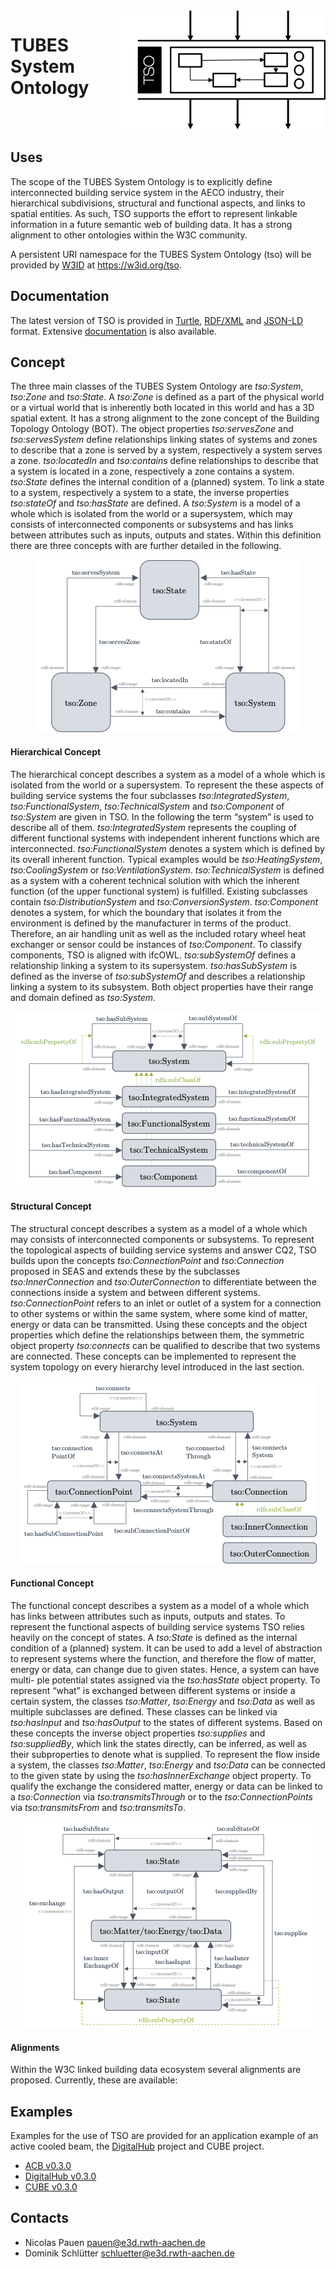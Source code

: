 <img align="right" height="200" width="330" src="./assets/img/logo-black.png">

# TUBES System Ontology

<br clear="left">
<br clear="left">

## Uses
The scope of the TUBES System Ontology is to explicitly define interconnected building service system in the AECO industry, their hierarchical subdivisions, structural and functional aspects, and links to spatial entities. As such, TSO supports the effort to represent linkable information in a future semantic web of building data. It has a strong alignment to other ontologies within the W3C community.

A persistent URI namespace for the TUBES System Ontology (tso) will be provided by [W3ID](https://w3id.org) at <https://w3id.org/tso>.

## Documentation
The latest version of TSO is provided in <a href="https://raw.githubusercontent.com/RWTH-E3D/tso/master/tubes.ttl" download="tubes.ttl"> Turtle</a>, <a href="https://raw.githubusercontent.com/RWTH-E3D/tso/master/tubes.rdf" download="tubes.rdf"> RDF/XML</a> and <a href="https://raw.githubusercontent.com/RWTH-E3D/tso/master/tubes.json" download="tubes.json">JSON-LD</a> format. Extensive [documentation](./documentation/) is also available.

## Concept
The three main classes of the TUBES System Ontology are *tso:System*, *tso:Zone* and *tso:State*.  A *tso:Zone* is defined as a part of the physical world or a virtual world that is inherently both located in this world and has a 3D spatial extent. It has a strong alignment to the zone concept of the Building Topology Ontology (BOT). The object properties *tso:servesZone* and *tso:servesSystem* define relationships linking states of systems and zones to describe that a zone is served by a system, respectively a system serves a zone. *tso:locatedIn* and *tso:contains* define relationships to describe that a system is located in a zone, respectively a zone contains a system. *tso:State* defines the internal condition of a (planned) system. To link a state to a system, respectively a system to a state, the inverse properties *tso:stateOf* and *tso:hasState* are defined. A *tso:System* is a model of a whole which is isolated from the world or a supersystem, which may consists of interconnected components or subsystems and has links between attributes such as inputs, outputs and states. Within this definition there are three concepts with are further detailed in the following.

<p align="center">
  <img src="./assets/img/TSO_v3_HauptK_v3.png">
</p>

#### Hierarchical Concept
The hierarchical concept describes a system as a model of a whole which is isolated from the world or a supersystem. To represent the these aspects of building service systems the four subclasses *tso:IntegratedSystem*, *tso:FunctionalSystem*, *tso:TechnicalSystem* and *tso:Component* of *tso:System* are given in TSO. In the following the term “system” is used to describe all of them. *tso:IntegratedSystem* represents the coupling of different functional systems with independent inherent functions which are interconnected. *tso:FunctionalSystem* denotes a system which is defined by its overall inherent function. Typical examples would be *tso:HeatingSystem*, *tso:CoolingSystem* or *tso:VentilationSystem*. *tso:TechnicalSystem* is defined as a system with a coherent technical solution with which the inherent function (of the upper functional system) is fulfilled. Existing subclasses contain *tso:DistributionSystem* and *tso:ConversionSystem*. *tso:Component* denotes a system, for which the boundary that isolates it from the environment is defined by the manufacturer in terms of the product. Therefore, an air handling unit as well as the included rotary wheel heat exchanger or sensor could be instances of *tso:Component*. To classify components, TSO is aligned with ifcOWL. *tso:subSystemOf* defines a relationship linking a system to its supersystem. *tso:hasSubSystem* is defined as the inverse of *tso:subSystemOf* and describes a relationship linking a system to its subsystem. Both object properties have their range and domain defined as *tso:System*.

<p align="center">
  <img src="./assets/img/TSO_v3_HK_v3.png">
</p>

#### Structural Concept
The structural concept describes a system as a model of a whole which may consists of interconnected components or subsystems. To represent the topological aspects of building service systems and answer CQ2, TSO builds upon the concepts *tso:ConnectionPoint* and *tso:Connection* proposed in SEAS and extends these by the subclasses *tso:InnerConnection* and *tso:OuterConnection* to differentiate between the connections inside a system and between different systems. *tso:ConnectionPoint* refers to an inlet or outlet of a system for a connection to other systems or within the same system, where some kind of matter, energy or data can be transmitted. Using these concepts and the object properties which define the relationships between them, the symmetric object property *tso:connects* can be qualified to describe that two systems are connected. These concepts can be implemented to represent the system topology on every hierarchy level introduced in the last section.

<p align="center">
  <img src="./assets/img/TSO_v3_SK_v4.png">
</p>

#### Functional Concept
The functional concept describes a system as a model of a whole which has links between attributes such as inputs, outputs and states. To represent the functional aspects of building service systems TSO relies heavily on the concept of states. A *tso:State* is defined as the internal condition of a (planned) system. It can be used to add a level of abstraction to represent systems where the function, and therefore the flow of matter, energy or data, can change due to given states. Hence, a system can have multi- ple potential states assigned via the *tso:hasState* object property. To represent “what” is exchanged between different systems or inside a certain system, the classes *tso:Matter*, *tso:Energy* and *tso:Data* as well as multiple subclasses are defined. These classes can be linked via *tso:hasInput* and *tso:hasOutput* to the states of different systems. Based on these concepts the inverse object properties *tso:supplies* and *tso:suppliedBy*, which link the states directly, can be inferred, as well as their subproperties to denote what is supplied. To represent the flow inside a system, the classes *tso:Matter*, *tso:Energy* and *tso:Data* can be connected to the given state by using the *tso:hasInnerExchange* object property. To qualify the exchange the considered matter, energy or data can be linked to a *tso:Connection* via *tso:transmitsThrough* or to the *tso:ConnectionPoints* via *tso:transmitsFrom* and *tso:transmitsTo*.

<p align="center">
  <img src="./assets/img/TSO_v3_FK_v3.png">
</p>

#### Alignments
Within the W3C linked building data ecosystem several alignments are proposed. Currently, these are available:

## Examples
Examples for the use of TSO are provided for an application example of an active cooled beam, the [DigitalHub](https://github.com/RWTH-E3D/DigitalHub) project and CUBE project.

- [ACB v0.3.0](./examples/acb-example.ttl)
- [DigitalHub v0.3.0](./examples/DigitalHub.ttl)
- [CUBE v0.3.0](./examples/CUBE.ttl)

## Contacts

* Nicolas Pauen <pauen@e3d.rwth-aachen.de>
* Dominik Schlütter <schluetter@e3d.rwth-aachen.de>
